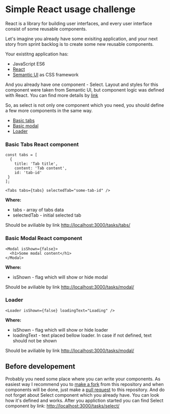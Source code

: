 # Simple React usage challenge
React is a library for building user interfaces, and every user interface consist of some reusable components.

Let's imagine you already have some exisiting application, and your next story from sprint backlog is to create some new reusable components. 

Your existitng application has: 
* JavaScript ES6
* [React](https://facebook.github.io/react/)
* [Semantic UI](http://semantic-ui.com/) as CSS framework

And you already have one component - Select. Layout and styles for this component were taken from Semantic UI, but component logic was defined with React. You can find more details by [link](https://github.com/mikhail-riabokon/simple_react_usage/blob/master/assets/tasks/select/select.jsx)

So, as select is not only one component which you need, you should define a few more components in the same way.
* [Basic tabs](http://semantic-ui.com/modules/tab.html#/examples)
* [Basic modal](http://semantic-ui.com/modules/modal.html)
* [Loader](http://semantic-ui.com/elements/loader.html)

### Basic Tabs React component
```react
const tabs = [
  {
    title: 'Tab title',
    content: 'Tab content',
    id: 'tab-id'
 }
];

<Tabs tabs={tabs} selectedTab="some-tab-id" />
```
**Where:**
* tabs - array of tabs data
* selectedTab - initial selected tab

Should be aviliable by link [http://localhost:3000/tasks/tabs/](http://localhost:3000/tasks/tabs/)

### Basic Modal React component
```react
<Modal isShown={false}>
  <h1>Some modal content</h1>
</Modal>
```
**Where:**
* isShown - flag which will show or hide modal

Should be aviliable by link [http://localhost:3000/tasks/modal/](http://localhost:3000/tasks/modal/)

### Loader
```react
<Loader isShown={false} loadingText="Loading" />
```
**Where:**
* isShown - flag which will show or hide loader
* loadingText - text placed bellow loader. In case if not defined, text should not be shown

Should be aviliable by link [http://localhost:3000/tasks/modal/](http://localhost:3000/tasks/loader/)

## Before developement
Probably you need some place where you can write your components. As easiest way I recommend you to [make a fork](https://help.github.com/articles/fork-a-repo/) from this repository and when components will be done, just make a [pull request](https://help.github.com/articles/using-pull-requests/) to this repository. And do not forget about Select component which you already have. You can look how it's defined and works. After you appliction started you can find Select component by link: [http://localhost:3000/tasks/select/](http://localhost:3000/tasks/select/)

